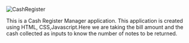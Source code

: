 ![CashRegister](https://user-images.githubusercontent.com/58090261/142731507-a3dcb234-8823-47ef-a5c1-bd5cbfae4737.JPG)



This is a Cash Register Manager application. This application is created using HTML, CSS,Javascript.Here we are taking the bill amount and the cash collected as inputs to know the number of notes to be returned.
